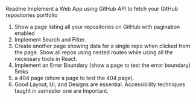 ﻿Readme
Implement a Web App using GitHub API to fetch your GitHub repositories portfolio
1.	Show a page listing all your repositories on GitHub with pagination enabled 
2. Implement Search and Filter. 
3.	Create another page showing data for a single repo when clicked from the page. Show all repos using nested routes while using all the necessary tools in React.
4.	Implement an Error Boundary (show a page to test the error boundary) 5mks
5.	a 404 page  (show a page to test the 404 page).
6.	Good Layout, UI, and Designs are essential. Accessibility techniques taught in semester one are Important. 
